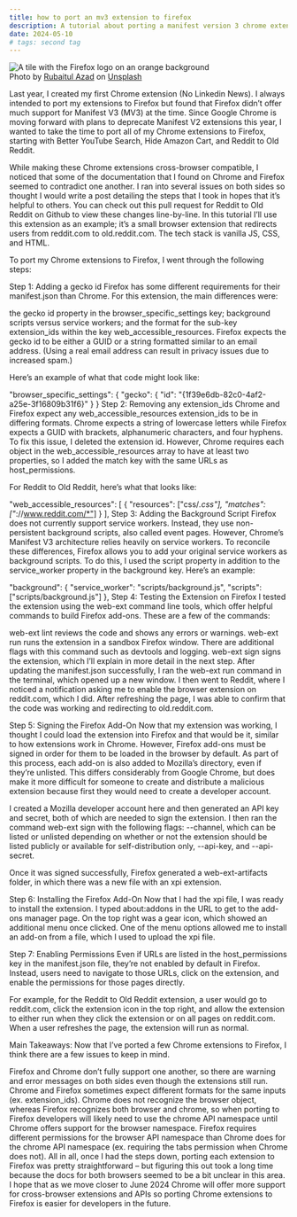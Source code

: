 ```yaml
---
title: how to port an mv3 extension to firefox
description: A tutorial about porting a manifest version 3 chrome extension to firefox as an add-on.
date: 2024-05-10
# tags: second tag
---
```


<img src="./firefox-logo-tile.jpeg" alt= "A tile with the Firefox logo on an orange background">

<figcaption>
Photo by <a href="https://unsplash.com/@rubaitulazad?utm_content=creditCopyText&utm_medium=referral&utm_source=unsplash">Rubaitul Azad</a> on <a href="https://unsplash.com/photos/logo-4xmVvHRioKg?utm_content=creditCopyText&utm_medium=referral&utm_source=unsplash">Unsplash</a>
</figcaption>

Last year, I created my first Chrome extension (No Linkedin News). I always intended to port my extensions to Firefox but found that Firefox didn’t offer much support for Manifest V3 (MV3) at the time. Since Google Chrome is moving forward with plans to deprecate Manifest V2 extensions this year, I wanted to take the time to port all of my Chrome extensions to Firefox, starting with Better YouTube Search, Hide Amazon Cart, and Reddit to Old Reddit.

While making these Chrome extensions cross-browser compatible, I noticed that some of the documentation that I found on Chrome and Firefox seemed to contradict one another. I ran into several issues on both sides so thought I would write a post detailing the steps that I took in hopes that it’s helpful to others. You can check out this pull request for Reddit to Old Reddit on Github to view these changes line-by-line. In this tutorial I’ll use this extension as an example; it’s a small browser extension that redirects users from reddit.com to old.reddit.com. The tech stack is vanilla JS, CSS, and HTML.

To port my Chrome extensions to Firefox, I went through the following steps:

Step 1: Adding a gecko id
Firefox has some different requirements for their manifest.json than Chrome. For this extension, the main differences were:

the gecko id property in the browser_specific_settings key;
background scripts versus service workers; and
the format for the sub-key extension_ids within the key web_accessible_resources.
Firefox expects the gecko id to be either a GUID or a string formatted similar to an email address. (Using a real email address can result in privacy issues due to increased spam.)

Here’s an example of what that code might look like:

"browser_specific_settings": {
"gecko": {
"id": "{1f39e6db-82c0-4af2-a25e-3f16809b31f6}"
}
}
Step 2: Removing any extension_ids
Chrome and Firefox expect any web_accessible_resources extension_ids to be in differing formats. Chrome expects a string of lowercase letters while Firefox expects a GUID with brackets, alphanumeric characters, and four hyphens. To fix this issue, I deleted the extension id. However, Chrome requires each object in the web_accessible_resources array to have at least two properties, so I added the match key with the same URLs as host_permissions.

For Reddit to Old Reddit, here’s what that looks like:

"web_accessible_resources": [
{
"resources": ["css/*.css"],
"matches": ["*://www.reddit.com/*"]
}
],
Step 3: Adding the Background Script
Firefox does not currently support service workers. Instead, they use non-persistent background scripts, also called event pages. However, Chrome’s Manifest V3 architecture relies heavily on service workers. To reconcile these differences, Firefox allows you to add your original service workers as background scripts. To do this, I used the script property in addition to the service_worker property in the background key. Here’s an example:

"background": {
"service_worker": "scripts/background.js",
"scripts": ["scripts/background.js"]
},
Step 4: Testing the Extension on Firefox
I tested the extension using the web-ext command line tools, which offer helpful commands to build Firefox add-ons. These are a few of the commands:

web-ext lint reviews the code and shows any errors or warnings.
web-ext run runs the extension in a sandbox Firefox window. There are additional flags with this command such as devtools and logging.
web-ext sign signs the extension, which I’ll explain in more detail in the next step.
After updating the manifest.json successfully, I ran the web-ext run command in the terminal, which opened up a new window. I then went to Reddit, where I noticed a notification asking me to enable the browser extension on reddit.com, which I did. After refreshing the page, I was able to confirm that the code was working and redirecting to old.reddit.com.

Step 5: Signing the Firefox Add-On
Now that my extension was working, I thought I could load the extension into Firefox and that would be it, similar to how extensions work in Chrome. However, Firefox add-ons must be signed in order for them to be loaded in the browser by default. As part of this process, each add-on is also added to Mozilla’s directory, even if they’re unlisted. This differs considerably from Google Chrome, but does make it more difficult for someone to create and distribute a malicious extension because first they would need to create a developer account.

I created a Mozilla developer account here and then generated an API key and secret, both of which are needed to sign the extension. I then ran the command web-ext sign with the following flags:
--channel, which can be listed or unlisted depending on whether or not the extension should be listed publicly or available for self-distribution only, --api-key, and --api-secret.

Once it was signed successfully, Firefox generated a web-ext-artifacts folder, in which there was a new file with an xpi extension.

Step 6: Installing the Firefox Add-On
Now that I had the xpi file, I was ready to install the extension. I typed about:addons in the URL to get to the add-ons manager page. On the top right was a gear icon, which showed an additional menu once clicked. One of the menu options allowed me to install an add-on from a file, which I used to upload the xpi file.

Step 7: Enabling Permissions
Even if URLs are listed in the host_permissions key in the manifest.json file, they’re not enabled by default in Firefox. Instead, users need to navigate to those URLs, click on the extension, and enable the permissions for those pages directly.

For example, for the Reddit to Old Reddit extension, a user would go to reddit.com, click the extension icon in the top right, and allow the extension to either run when they click the extension or on all pages on reddit.com. When a user refreshes the page, the extension will run as normal.

Main Takeaways:
Now that I’ve ported a few Chrome extensions to Firefox, I think there are a few issues to keep in mind.

Firefox and Chrome don’t fully support one another, so there are warning and error messages on both sides even though the extensions still run.
Chrome and Firefox sometimes expect different formats for the same inputs (ex. extension_ids).
Chrome does not recognize the browser object, whereas Firefox recognizes both browser and chrome, so when porting to Firefox developers will likely need to use the chrome API namespace until Chrome offers support for the browser namespace.
Firefox requires different permissions for the browser API namespace than Chrome does for the chrome API namespace (ex. requiring the tabs permission when Chrome does not).
All in all, once I had the steps down, porting each extension to Firefox was pretty straightforward – but figuring this out took a long time because the docs for both browsers seemed to be a bit unclear in this area. I hope that as we move closer to June 2024 Chrome will offer more support for cross-browser extensions and APIs so porting Chrome extensions to Firefox is easier for developers in the future.
